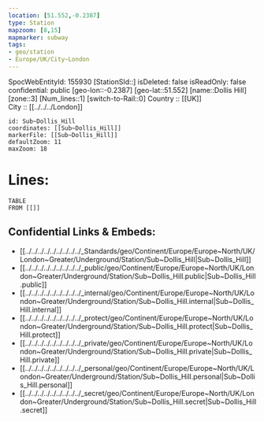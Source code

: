 ```yaml
---
location: [51.552,-0.2387] 
type: Station 
mapzoom: [8,15] 
mapmarker: subway 
tags:
- geo/station
- Europe/UK/City~London
---
```

SpocWebEntityId: 155930
[StationSId::] 
isDeleted: false
isReadOnly: false
confidential: public
[geo-lon::-0.2387] 
[geo-lat::51.552] 
[name::Dollis Hill] 
[zone::3] 
[Num_lines::1] 
[switch-to-Rail::0] 
Country :: [[UK]]  
City :: [[../../../London]]  


```leaflet
id: Sub~Dollis_Hill
coordinates: [[Sub~Dollis_Hill]] 
markerFile: [[Sub~Dollis_Hill]] 
defaultZoom: 11 
maxZoom: 18
```


# Lines: 
```dataview
TABLE 
FROM [[]] 
```

## Confidential Links & Embeds: 
- [[../../../../../../../../../_Standards/geo/Continent/Europe/Europe~North/UK/London~Greater/Underground/Station/Sub~Dollis_Hill|Sub~Dollis_Hill]] 
- [[../../../../../../../../../_public/geo/Continent/Europe/Europe~North/UK/London~Greater/Underground/Station/Sub~Dollis_Hill.public|Sub~Dollis_Hill.public]] 
- [[../../../../../../../../../_internal/geo/Continent/Europe/Europe~North/UK/London~Greater/Underground/Station/Sub~Dollis_Hill.internal|Sub~Dollis_Hill.internal]] 
- [[../../../../../../../../../_protect/geo/Continent/Europe/Europe~North/UK/London~Greater/Underground/Station/Sub~Dollis_Hill.protect|Sub~Dollis_Hill.protect]] 
- [[../../../../../../../../../_private/geo/Continent/Europe/Europe~North/UK/London~Greater/Underground/Station/Sub~Dollis_Hill.private|Sub~Dollis_Hill.private]] 
- [[../../../../../../../../../_personal/geo/Continent/Europe/Europe~North/UK/London~Greater/Underground/Station/Sub~Dollis_Hill.personal|Sub~Dollis_Hill.personal]] 
- [[../../../../../../../../../_secret/geo/Continent/Europe/Europe~North/UK/London~Greater/Underground/Station/Sub~Dollis_Hill.secret|Sub~Dollis_Hill.secret]] 
